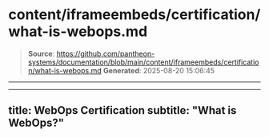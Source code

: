 # content/iframeembeds/certification/what-is-webops.md

> **Source**: https://github.com/pantheon-systems/documentation/blob/main/content/iframeembeds/certification/what-is-webops.md
> **Generated**: 2025-08-20 15:06:45

---

---
title: WebOps Certification
subtitle: "What is WebOps?"
---

<Partial file="certification-guide/what-is-webops.md" />
